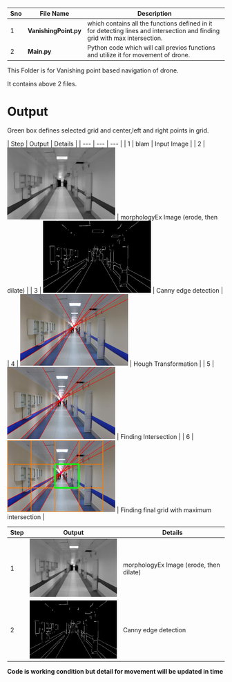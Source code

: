 Sno | File Name | Description
--- | --------- | -----------
1 | **VanishingPoint.py** | which contains all the functions defined in it for detecting lines and intersection and finding grid with max intersection.
2 | **Main.py** | Python code which will call previos functions and utilize it for movement of drone.

This Folder is for Vanishing point based navigation of drone.

It contains above 2 files.

# Output
<p>Green box defines selected grid and center,left and right points in grid.</p>
</n>
</n>
| Step  | Output  | Details  |
| --- | --- | --- |
| 1 | blam | Input Image |
| 2 | <img src="/vanish_point/opening.jpg" width="250"> | morphologyEx Image (erode, then dilate) |
| 3 | <img src="/vanish_point/canny.jpg" width="250"> | Canny edge detection |
| 4 | <img src="/vanish_point/hough.jpg" width="250"> | Hough Transformation |
| 5 | <img src="/vanish_point/circle.jpg" width="250"> | Finding Intersection |
| 6 | <img src="/vanish_point/corridor_6.jpg" width="250"> | Finding final grid with maximum intersection |


| Step  | Output | Details
| ------------- | ------------- | ------------- |
| 1  | <img src="/vanish_point/opening.jpg" width="250">  | morphologyEx Image (erode, then dilate) |
| 2  | <img src="/vanish_point/canny.jpg" width="250">  | Canny edge detection |

**Code is working condition but detail for movement will be updated in time**
